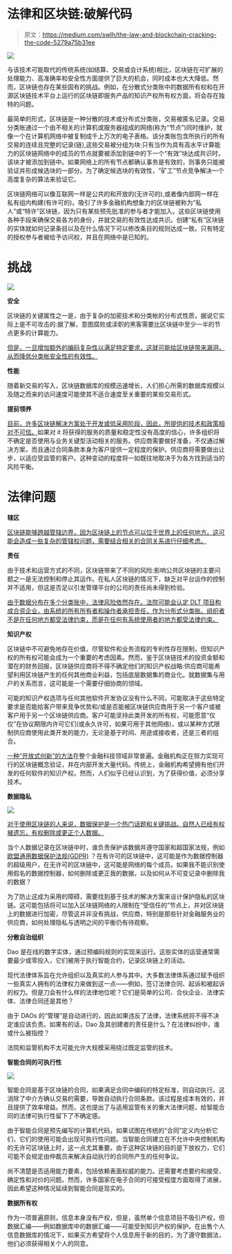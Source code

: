 # 法律和区块链:破解代码

> 原文：<https://medium.com/swlh/the-law-and-blockchain-cracking-the-code-5279a75b31ee>

![](img/86c95914b95c7e1114841dfd49ababb9.png)

与该技术可能取代的传统系统(如结算、交易或会计系统)相比，区块链在可扩展的处理能力、高准确率和安全性方面提供了巨大的机会，同时成本也大大降低。然而，区块链也存在某些固有的挑战。例如，在分散式分类账中的数据所有权和在开源区块链技术平台上运行的区块链即服务产品的知识产权所有权方面，将会存在独特的问题。

最简单的形式，区块链是一种分散的技术或分布式分类账，交易被匿名记录。交易分类账通过一个由不相关的计算机或服务器组成的网络(称为“节点”)同时维护，就像一个在计算机网络中被复制成千上万次的电子表格。该分类账包含所执行的所有交易的连续且完整的记录(链),这些交易被分组为块:只有当作为具有高水平计算能力的区块链网络中的成员的节点就要被添加到链中的下一个“有效”块达成共识时，该块才被添加到链中。如果网络上的所有节点都确认事务是有效的，则事务只能被验证并形成候选块的一部分。为了确定候选块的有效性，“矿工”节点竞争解决一个高度复杂的算法来验证它。

区块链网络可以像互联网一样是公共的和开放的(无许可的),或者像内部网一样在私有组内构建(有许可的)。吸引了许多金融机构想象力的区块链被称为“私人”或“特许”区块链，因为只有某些预先批准的参与者才能加入。这些区块链使用各种手段来确保交易各方的身份，并就交易的有效性达成共识。创建“私有”区块链的实体就如何记录条目以及在什么情况下可以修改条目的规则达成一致。只有特定的授权参与者被给予访问权，并且在网络中是已知的。

# 挑战

![](img/2e7c0e8312809c3e54b505e00a33af76.png)

**安全**

区块链的关键属性之一是，由于复杂的加密技术和分类帐的分布式性质，据说它实际上是不可攻击的:据了解，意图腐败或渎职的黑客需要比区块链中至少一半的节点更多的计算能力。

[但是，一旦增加额外的编码复杂性以满足特定要求，这就可能给区块链带来漏洞，从而降低分类帐安全性的有效性。](https://www.technologyreview.com/s/610836/how-secure-is-blockchain-really/)

**性能**

随着新交易的写入，区块链数据库的规模迅速增长，人们担心所需的数据库规模以及随之而来的访问速度可能使其不适合速度至关重要的某些交易形式。

**提前领养**

[目前，许多区块链解决方案处于开发或低采用阶段，因此，所提供的技术和政策相对不可信。](https://www.cnbc.com/2018/10/01/five-crucial-challenges-for-blockchain-to-overcome-deloitte.html)如果对 it 将获得的服务的质量和稳定性没有高度的信心，许多组织将不确定是否使用与业务关键型活动相关的服务。供应商需要做好准备，不仅通过解决方案，而且通过合同条款本身为客户提供一定程度的保护。供应商将需要做出让步，以适应受监管的客户。这种变动的程度将一如既往地取决于为各方找到适当的风险平衡。

# 法律问题

**辖区**

[区块链能够跨越管辖边界，因为区块链上的节点可以位于世界上的任何地方。这可能会造成一些复杂的管辖权问题，需要结合相关的合同关系进行仔细考虑。](https://www.law.com/legaltechnews/2019/04/03/emerging-discovery-issues-in-blockchain-litigation/?slreturn=20190520145323)

**责任**

由于技术和运营方式的不同，区块链带来了不同的风险:影响公共区块链的主要问题之一是无法控制和停止其运作。在私人区块链的情况下，缺乏对平台运作的控制并不适用，但这是否足以引发管理平台的公司的责任尚未得到检验。

[由于数据分布在多个分类账中，法律风险依然存在。法院可能会认定 DLT 项目构成合资企业，由系统的所有所有者和操作者承担责任，作为分布式分类账。组织者不是在任何地方都受法律约束，而是在任何有系统使用者的地方都受法律约束。](https://illinoislawreview.org/wp-content/uploads/2018/10/BuckleyEtAl.pdf)

**知识产权**

区块链中不可避免地存在价值，尽管软件和业务流程的专利性存在限制，但知识产权的所有权可能会成为一个重要的考虑因素。然而，鉴于区块链技术的投资金额和潜在的财务回报，区块链供应商将不得不确定他们的知识产权战略:供应商可能希望利用区块链产生的任何其他商业利益，包括底层数据集的商业化。就数据集与用户的关系而言，这可能是一个需要仔细协商的领域。

可能的知识产权选项与任何其他软件开发协议没有什么不同，可能取决于这些特定要求是否能给客户带来竞争优势和/或是否能被区块链供应商用于另一个客户或被客户用于另一个区块链供应商。客户可能坚持此类开发的所有权，可能愿意“仅仅”在协议期限内许可它们(或永久许可，如果可用于其他网络)，或以某种方式限制供应商使用此类开发的能力，无论是基于时间、用途或接收者，还是三者的组合。

[一种“开放式创新”的方法](http://industrysandbox.org/wp-content/uploads/2017/05/Industry-Sandbox-Consultation-Report-Full.pdf)在整个金融科技领域非常普遍。金融机构正在努力实现可行的区块链概念验证，并在内部开发大量代码。传统上，金融机构希望拥有他们开发的任何软件的知识产权。然而，人们似乎已经认识到，为了获得价值，必须分享技术。

**数据隐私**

![](img/722a453c89e1bcbc4742f6cb52eb8e5d.png)

[对于使用区块链的人来说，数据保护是一个热门话题和关键挑战。自然人已经有权被遗忘，有权删除或更正个人数据。](https://www.hlengage.com/_uploads/downloads/5425GuidetoblockchainV9FORWEB.pdf)

当个人数据记录在区块链中时，谁负责保护该数据并遵守国家和超国家法规，例如[欧盟通用数据保护法规(GDPR)](https://ec.europa.eu/info/law/law-topic/data-protection_en) ？在有许可的区块链中，这可能是作为数据控制器的超级用户，在无许可的区块链中，这可能是网络的每个成员。如果我不能识别使用假名的数据控制器，如何删除或更正我的数据，以及如何从不可变记录中删除我的数据？

为了防止这成为采用的障碍，需要找到基于技术的解决方案来设计保护隐私的区块链。这可能包括将可以加入区块链网络的人限制在“受信任的”节点上，并对区块链上的数据进行加密，尽管这并非没有挑战，供应商，特别是那些针对金融服务业的供应商，如何处理隐私与透明之间的平衡仍有待观察。

**分散自治组织**

Dao 是在线的数字实体，通过预编码规则的实现来运行。这些实体的运营通常需要最少或零投入，它们被用于执行智能合约，记录区块链上的活动。

现代法律体系旨在允许组织以及真实的人参与其中。大多数法律体系通过赋予组织一些真实人拥有的法律权力来做到这一点——例如，签订法律合同、起诉和被起诉的权力。但是刀会有什么样的法律地位呢？它们是简单的公司、合伙企业、法律实体、法律合同还是其他？

由于 DAOs 的“管理”是自动进行的，因此如果违反了法律，法律系统将不得不决定谁应该负责。如果有的话，Dao 及其创建者的责任是什么？在法律纠纷中，谁或什么被指控？

法院和监管机构不太可能允许大规模采用绕过既定监管的技术。

**智能合同的可执行性**

![](img/f68f14d994e9631f93129977e5da8659.png)

智能合同是基于区块链的合同，如果满足合同中编码的特定标准，则自动执行。这消除了中介方确认交易的需要，导致自动执行合同条款。该过程是成本有效的，并且提供了效率增益。然而，这也提出了与适用监管有关的重大法律问题，给智能合同的法律可执行性留下了不确定感。

由于智能合同是预先编写的计算机代码，如果试图在传统的“合同”定义内分析它们，它们的使用可能会出现可执行性问题。当智能合同建立在不允许中央控制机构的无许可区块链上时，这一点尤其重要。由于这种区块链的目的是下放权力，它们可能不会规定由仲裁员来解决自动执行的合同所产生的任何争议。

尚不清楚是否适用能力要素，包括依赖表面权威的能力。还需要考虑要约和接受、确定性和对价的问题。然而，许多国家在电子合同的可接受程度方面取得了进展，因此希望这种情况延续到智能合同是现实的。

**数据所有权**

作为一项普遍原则，信息本身没有产权，但是，虽然单个信息项目不吸引产权，但数据汇编——例如数据库中的数据汇编——可能受到知识产权的保护。在出售个人信息数据库的情况下，如果买方希望将个人信息用于新的目的，为了遵守数据法，他们必须获得相关个人的同意。